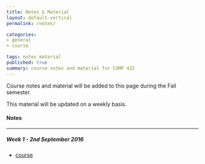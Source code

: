 ```yaml
---
title: Notes & Material
layout: default-vertical
permalink: /notes/

categories:
- general
- course

tags: notes material
published: true
summary: course notes and material for COMP 422
---
```


Course notes and material will be added to this page during the Fall semester.

This material will be updated on a weekly basis.

#### Notes

***

<!--##### Week 15 - 4th December 2015

  * [final report outline](/assets/docs/COMP388422-FinalReportOutline-2015.pdf)

##### Week 13 - 20th November 2015

  * [course](/assets/docs/Comp422-week13.pdf)

##### Week 12 - 13th November 2015

  * [course](/assets/docs/Comp422-week12.pdf)

##### Week 11 - 6th November 2015

  * [course](/assets/docs/Comp422-week11.pdf)

##### Week 10 - 30th October 2015

  * [course](/assets/docs/Comp422-week10.pdf)

##### Week 9 - 23rd October 2015

  * [course](/assets/docs/Comp422-week9.pdf)

##### Week 8 - 16th October 2015

  * N/A

##### Week 6 - 2nd October 2015

  * [course](/assets/docs/Comp422-week6.pdf)
  * [designing our app](/assets/docs/design-our-app.pdf)

##### Week 5 - 25th September 2015

  * [course](/assets/docs/Comp422-week5.pdf)

##### Week 4 - 18th September 2015

  * [course](/assets/docs/Comp422-week4.pdf)
  * [mockups](/assets/docs/comp422-mockups.pdf)

##### Week 3 - 11th September 2015

  * [course](/assets/docs/Comp422-week3.pdf)

-->
##### Week 1 - 2nd September 2016

  * [course](/assets/docs/Comp422-week1.pdf)
